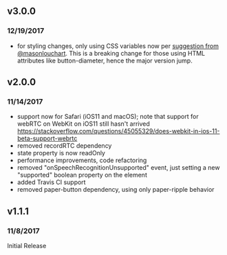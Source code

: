 ## v3.0.0

### 12/19/2017

- for styling changes, only using CSS variables now per [suggestion from @masonlouchart](https://github.com/googlecreativelab/obvi/issues/1).  This is a breaking change for those using HTML attributes like button-diameter, hence the major version jump.

## v2.0.0

### 11/14/2017

- support now for Safari (iOS11 and macOS); note that support for webRTC on WebKit on iOS11 still hasn't arrived https://stackoverflow.com/questions/45055329/does-webkit-in-ios-11-beta-support-webrtc
- removed recordRTC dependency
- state property is now readOnly
- performance improvements, code refactoring
- removed "onSpeechRecognitionUnsupported" event, just setting a new "supported" boolean property on the element
- added Travis CI support
- removed paper-button dependency, using only paper-ripple behavior


## v1.1.1

### 11/8/2017

Initial Release

